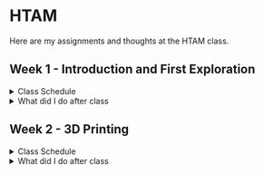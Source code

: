 # HTAM
Here are my assignments and thoughts at the HTAM class. 

## Week 1 - Introduction and First Exploration
<details>
  <summary>Class Schedule</summary>
  
 1. Lecture introducing Fab Labs, personal digital fabrication, sustainable by design, and open-source hardware.  
 2. Explanation of documentation practices using GitHub in a “journal style.”  
 3. Hands-on activity: each pair of students will perform a 3D scan of an everyday object.  
 4. Deliverables: read a selected book chapter, open a GitHub repository, and publish the first journal entry with scans, photos, and reflections.
  
</details>
<details>
  <summary>What did I do after class</summary>
 
 1. I read the [Sustainable By Design chapter 6](https://github.com/alice-xiyan/HTAM/blob/main/0916%EF%BD%9CSustainable%20By%20Design%20chapter%206.pdf).    
 2. I signed up for a Github account and posted my first file by learning [official guidance](https://docs.github.com/zh/get-started) (really helpful and easy to understand)  
 3. [0921｜First First attempt at 3D scanning](https://github.com/alice-xiyan/HTAM/blob/main/0921%EF%BD%9CFirst%20First%20attempt%20at%203D%20scanning.md)
  
</details>

## Week 2 - 3D Printing
<details>
  <summary>Class Schedule</summary>

1. Lecture on additive manufacturing theory, including materials, strengths and limitations.  
2. Practice session: calibration tests and printing of small models to understand the basics of the machines.  
3. Extension of the scanned object: process the 3D scan and create a remix for 3D printing.  

</details>
<details>
  <summary>What did I do after class</summary>

  1. Process the 3D scan result and export it as a printable file
  2. Try to print the file and failed...

</details>
